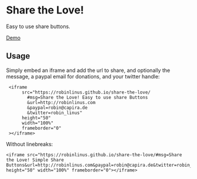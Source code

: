 # Share the Love!
Easy to use share buttons.

[Demo](https://robinlinus.github.io/share-the-love/demo)

## Usage 

Simply embed an iframe and add the url to share, and optionally the message, a paypal email for donations, and your twitter handle: 
```
 <iframe 
      src="https://robinlinus.github.io/share-the-love/
        #msg=Share the Love! Easy to use share Buttons
        &url=http://robinlinus.com
        &paypal=robin@capira.de
        &twitter=robin_linus" 
      height="50" 
      width="100%" 
      frameborder="0"
 ></iframe>
```
Without linebreaks:
``` 
<iframe src="https://robinlinus.github.io/share-the-love/#msg=Share the Love! Simple Share Buttons&url=http://robinlinus.com&paypal=robin@capira.de&twitter=robin_linus" height="50" width="100%" frameborder="0"></iframe>
```
